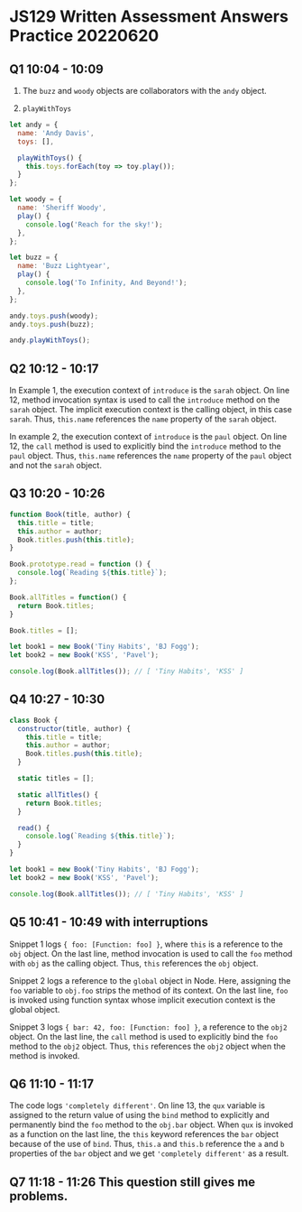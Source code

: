 # JS129 Written Assessment Answers Practice 20220620

## Q1 10:04 - 10:09

1. The `buzz` and `woody` objects are collaborators with the `andy` object.

2. `playWithToys`

```js
let andy = {
  name: 'Andy Davis',
  toys: [],

  playWithToys() {
    this.toys.forEach(toy => toy.play());
  }
};

let woody = {
  name: 'Sheriff Woody',
  play() {
    console.log('Reach for the sky!');
  },
};

let buzz = {
  name: 'Buzz Lightyear',
  play() {
    console.log('To Infinity, And Beyond!');
  },
};

andy.toys.push(woody);
andy.toys.push(buzz);

andy.playWithToys();
```

## Q2 10:12 - 10:17

In Example 1, the execution context of `introduce` is the `sarah` object. On line 12, method invocation syntax is used to call the `introduce` method on the `sarah` object. The implicit execution context is the calling object, in this case `sarah`. Thus, `this.name` references the `name` property of the `sarah` object.

In example 2, the execution context of `introduce` is the `paul` object. On line 12, the `call` method is used to explicitly bind the `introduce` method to the `paul` object. Thus, `this.name` references the `name` property of the `paul` object and not the `sarah` object.

## Q3 10:20 - 10:26

```js
function Book(title, author) {
  this.title = title;
  this.author = author;
  Book.titles.push(this.title);
}

Book.prototype.read = function () {
  console.log(`Reading ${this.title}`);
};

Book.allTitles = function() {
  return Book.titles;
}

Book.titles = [];

let book1 = new Book('Tiny Habits', 'BJ Fogg');
let book2 = new Book('KSS', 'Pavel');

console.log(Book.allTitles()); // [ 'Tiny Habits', 'KSS' ]
```

## Q4 10:27 - 10:30

```js
class Book {
  constructor(title, author) {
    this.title = title;
    this.author = author;
    Book.titles.push(this.title);
  }

  static titles = [];

  static allTitles() {
    return Book.titles;
  }

  read() {
    console.log(`Reading ${this.title}`);
  }
}

let book1 = new Book('Tiny Habits', 'BJ Fogg');
let book2 = new Book('KSS', 'Pavel');

console.log(Book.allTitles()); // [ 'Tiny Habits', 'KSS' ]
```

## Q5 10:41 - 10:49 with interruptions

Snippet 1 logs `{ foo: [Function: foo] }`, where `this` is a reference to the `obj` object. On the last line, method invocation is used to call the `foo` method with `obj` as the calling object. Thus, `this` references the `obj` object.

Snippet 2 logs a reference to the `global` object in Node. Here, assigning the `foo` variable to `obj.foo` strips the method of its context. On the last line, `foo` is invoked using function syntax whose implicit execution context is the global object.

Snippet 3 logs `{ bar: 42, foo: [Function: foo] }`, a reference to the `obj2` object. On the last line, the `call` method is used to explicitly bind the `foo` method to the `obj2` object. Thus, `this` references the `obj2` object when the method is invoked.

## Q6 11:10 - 11:17

The code logs `'completely different'`. On line 13, the `qux` variable is assigned to the return value of using the `bind` method to explicitly and permanently bind the `foo` method to the `obj.bar` object. When `qux` is invoked as a function on the last line, the `this` keyword references the `bar` object because of the use of `bind`. Thus, `this.a` and `this.b` reference the `a` and `b` properties of the `bar` object and we get `'completely different'` as a result.

## Q7 11:18 - 11:26 This question still gives me problems.

